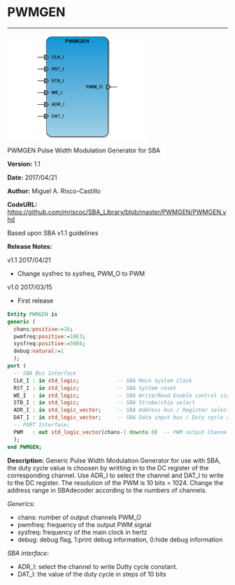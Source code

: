 # **PWMGEN**
- - - 
![](image.png)   

PWMGEN Pulse Width Modulation Generator for SBA

**Version:** 1.1

**Date:** 2017/04/21

**Author:** Miguel A. Risco-Castillo  

**CodeURL:** https://github.com/mriscoc/SBA_Library/blob/master/PWMGEN/PWMGEN.vhd  

Based upon SBA v1.1 guidelines

**Release Notes:**

v1.1 2017/04/21
- Change sysfrec to sysfreq, PWM_O to PWM

v1.0 2017/03/15
- First release
 

```vhdl
Entity PWMGEN is
generic (
  chans:positive:=16;
  pwmfreq:positive:=10E3;
  sysfreq:positive:=50E6;
  debug:natural:=1
  );
port (
  -- SBA Bus Interface
  CLK_I : in std_logic;            -- SBA Main System Clock
  RST_I : in std_logic;            -- SBA System reset
  WE_I  : in std_logic;            -- SBA Write/Read Enable control signal
  STB_I : in std_logic;            -- SBA Strobe/chip select
  ADR_I : in std_logic_vector;     -- SBA Address bus / Register select
  DAT_I : in std_logic_vector;     -- SBA Data input bus / Duty cycle register
  -- PORT Interface;
  PWM   : out std_logic_vector(chans-1 downto 0)  -- PWM output Channels
  );
end PWMGEN; 
```

**Description:**
Generic Pulse Width Modulation Generator for use with SBA, the
duty cycle value is choosen by writting in to the DC register of the
corresponding channel. Use ADR_I to select the channel and DAT_I to write to
the DC register. The resolution of the PWM is 10 bits = 1024.
Change the address range in SBAdecoder according to the numbers of channels.

*Generics:*
- chans: number of output channels PWM_O
- pwmfreq: frequency of the output PWM signal
- sysfreq: frequency of the main clock in hertz
- debug: debug flag, 1:print debug information, 0:hide debug information

*SBA interface:*
- ADR_I: select the channel to write Dutty cycle constant.
- DAT_I: the value of the duty cycle in steps of 10 bits

